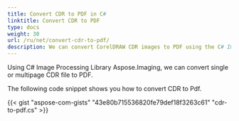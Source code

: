 ```yaml
---
title: Convert CDR to PDF in C#
linktitle: Convert CDR to PDF
type: docs
weight: 30
url: /ru/net/convert-cdr-to-pdf/
description: We can convert CorelDRAW CDR images to PDF using the C# Image Processing Library.
---
```


Using C# Image Processing Library Aspose.Imaging, we can convert single or multipage CDR file to PDF.

The following code snippet shows you how to convert CDR to Pdf.

{{< gist "aspose-com-gists" "43e80b715536820fe79def18f3263c61" "cdr-to-pdf.cs" >}}
